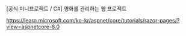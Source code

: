 [공식 미니프로젝트 / C#] 영화를 관리하는 웹 프로젝트

https://learn.microsoft.com/ko-kr/aspnet/core/tutorials/razor-pages/?view=aspnetcore-8.0
